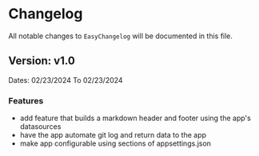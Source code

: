 # Changelog


All notable changes to `EasyChangelog` will be documented in this file.

## Version: v1.0
Dates: 02/23/2024 To 02/23/2024

### Features
-  add feature that builds a markdown header and footer using the app's datasources
-  have the app automate git log and return data to the app
-  make app configurable using sections of appsettings.json
